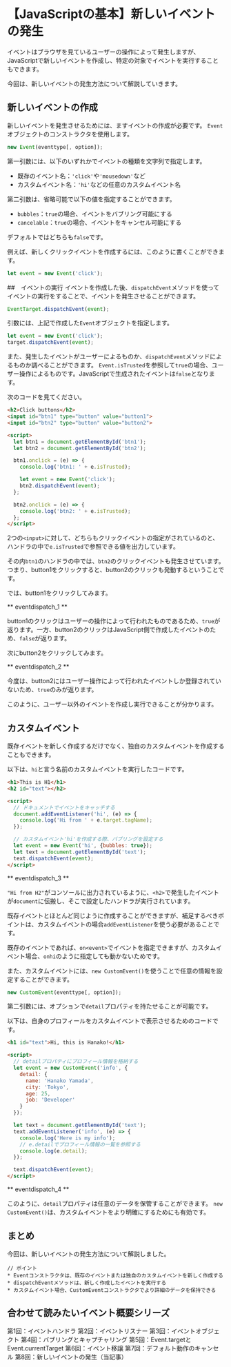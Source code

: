 # 【JavaScriptの基本】新しいイベントの発生

イベントはブラウザを見ているユーザーの操作によって発生しますが、JavaScriptで新しいイベントを作成し、特定の対象でイベントを実行することもできます。

今回は、新しいイベントの発生方法について解説していきます。

## 新しいイベントの作成
新しいイベントを発生させるためには、ますイベントの作成が必要です。
```Event```オブジェクトのコンストラクタを使用します。
```javascript
new Event(eventtype[, option]);
```
第一引数には、以下のいずれかでイベントの種類を文字列で指定します。
* 既存のイベント名：```'click'```や```'mousedown'```など
* カスタムイベント名：```'hi'```などの任意のカスタムイベント名

第二引数は、省略可能で以下の値を指定することができます。
* ```bubbles```：```true```の場合、イベントをバブリング可能にする
* ```cancelable```：```true```の場合、イベントをキャンセル可能にする

デフォルトではどちらも```false```です。

例えば、新しくクリックイベントを作成するには、このように書くことができます。
```javascript
let event = new Event('click');
```

##　イベントの実行
イベントを作成した後、```dispatchEvent```メソッドを使ってイベントの実行をすることで、イベントを発生させることができます。
```javascript
EventTarget.dispatchEvent(event);
```

引数には、上記で作成した```Event```オブジェクトを指定します。
```javascript
let event = new Event('click');
target.dispatchEvent(event);
```

また、発生したイベントがユーザーによるものか、```dispatchEvent```メソッドによるものか調べることができます。
```Event.isTrusted```を参照して```true```の場合、ユーザー操作によるものです。JavaScriptで生成されたイベントは```false```となります。

次のコードを見てください。
```html
<h2>Click buttons</h2>
<input id="btn1" type="button" value="button1">
<input id="btn2" type="button" value="button2">

<script>
  let btn1 = document.getElementById('btn1');
  let btn2 = document.getElementById('btn2');

  btn1.onclick = (e) => {
    console.log('btn1: ' + e.isTrusted);

    let event = new Event('click');
    btn2.dispatchEvent(event);
  };

  btn2.onclick = (e) => {
    console.log('btn2: ' + e.isTrusted);
  };
</script>
 ```
2つの```<input>```に対して、どちらもクリックイベントの指定がされているのと、ハンドラの中で```e.isTrusted```で参照できる値を出力しています。

その内```btn1```のハンドラの中では、```btn2```のクリックイベントも発生させています。つまり、button1をクリックすると、button2のクリックも発動するということです。

では、button1をクリックしてみます。

** eventdispatch_1 **

button1のクリックはユーザーの操作によって行われたものであるため、```true```が返ります。一方、button2のクリックはJavaScript側で作成したイベントのため、```false```が返ります。

次にbutton2をクリックしてみます。

** eventdispatch_2 **

今度は、button2にはユーザー操作によって行われたイベントしか登録されていないため、```true```のみが返ります。

このように、ユーザー以外のイベントを作成し実行できることが分かります。

## カスタムイベント
既存イベントを新しく作成するだけでなく、独自のカスタムイベントを作成することもできます。

以下は、```hi```と言う名前のカスタムイベントを実行したコードです。
```html
<h1>This is H1</h1>
<h2 id="text"></h2>

<script>
  // ドキュメントでイベントをキャッチする
  document.addEventListener('hi', (e) => {
    console.log('Hi from ' + e.target.tagName);
  });

  // カスタムイベント'hi'を作成する際、バブリングを設定する
  let event = new Event('hi', {bubbles: true});
  let text = document.getElementById('text');
  text.dispatchEvent(event);
</script>
```

** eventdispatch_3 **

```"Hi from H2"```がコンソールに出力されているように、```<h2>```で発生したイベントが```document```に伝搬し、そこで設定したハンドラが実行されています。

既存イベントとほとんど同じように作成することができますが、補足するべきポイントは、カスタムイベントの場合```addEventListener```を使う必要があることです。

既存のイベントであれば、```on<event>```でイベントを指定できますが、カスタムイベント場合、```onhi```のように指定しても動かないためです。

また、カスタムイベントには、```new CustomEvent()```を使うことで任意の情報を設定することができます。
```javascript
new CustomEvent(eventtype[, option]);
 ```
第二引数には、オプションで```detail```プロパティを持たせることが可能です。

以下は、自身のプロフィールをカスタムイベントで表示させるためのコードです。
```html
<h1 id="text">Hi, this is Hanako!</h1>

<script>
  // detailプロパティにプロフィール情報を格納する
  let event = new CustomEvent('info', {
    detail: {
      name: 'Hanako Yamada',
      city: 'Tokyo', 
      age: 25,
      job: 'Developer'    
    }
  });

  let text = document.getElementById('text');
  text.addEventListener('info', (e) => {
    console.log('Here is my info');
    // e.detailでプロフィール情報の一覧を参照する
    console.log(e.detail);
  });

  text.dispatchEvent(event);
</script>
```

** eventdispatch_4 **

このように、```detail```プロパティは任意のデータを保管することができます。
```new CustomEvent()```は、カスタムイベントをより明確にするためにも有効です。

## まとめ
今回は、新しいイベントの発生方法について解説しました。

```plain
// ポイント
* Eventコンストラクタは、既存のイベントまたは独自のカスタムイベントを新しく作成する
* dispatchEventメソッドは、新しく作成したイベントを実行する
* カスタムイベント場合、CustomEventコンストラクタでより詳細のデータを保持できる
```

## 合わせて読みたいイベント概要シリーズ
第1回：イベントハンドラ
第2回：イベントリスナー
第3回：イベントオブジェクト
第4回：バブリングとキャプチャリング
第5回：Event.targetとEvent.currentTarget
第6回：イベント移譲
第7回：デフォルト動作のキャンセル
第8回：新しいイベントの発生（当記事）